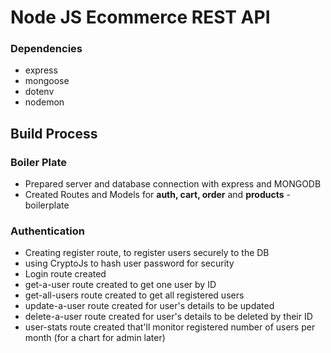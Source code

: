 # Node JS Ecommerce REST API

### Dependencies
- express
- mongoose
- dotenv
- nodemon

## Build Process
### Boiler Plate
- Prepared server and database connection with express and MONGODB
- Created Routes and Models for **auth, cart, order** and **products** - boilerplate

### Authentication
- Creating register route, to register users securely to the DB
- using CryptoJs to hash user password for security
- Login route created
- get-a-user route created to get one user by ID
- get-all-users route created to get all registered users
- update-a-user route created for user's details to be updated 
- delete-a-user route created for user's details to be deleted by their ID
- user-stats route created that'll monitor registered number of users per month (for a chart for admin later) 



